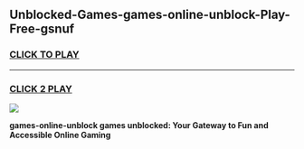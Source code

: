 
## Unblocked-Games-games-online-unblock-Play-Free-gsnuf
<h3>
<a href="https://premium76.site?title=games-online-unblock&ref=20M">CLICK TO PLAY</a></h3>
<hr>

<h3>
<a href="https://premium76.site?title=games-online-unblock&ref=20M">CLICK 2 PLAY</a>
  
</h3>

<a href="https://premium76.site?title=games-online-unblock&ref=19M"><img src="https://clearcache.store/games.png"></a>


**games-online-unblock games unblocked: Your Gateway to Fun and Accessible Online Gaming**
